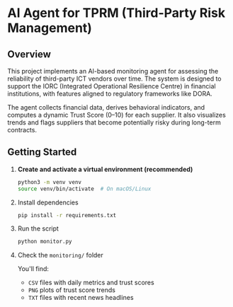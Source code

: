 # AI Agent for TPRM (Third-Party Risk Management)

## Overview

This project implements an AI-based monitoring agent for assessing the reliability of third-party ICT vendors over time. The system is designed to support the IORC (Integrated Operational Resilience Centre) in financial institutions, with features aligned to regulatory frameworks like DORA.

The agent collects financial data, derives behavioral indicators, and computes a dynamic Trust Score (0–10) for each supplier. It also visualizes trends and flags suppliers that become potentially risky during long-term contracts.

## Getting Started

1. **Create and activate a virtual environment (recommended)**

    ```bash
    python3 -m venv venv
    source venv/bin/activate  # On macOS/Linux
    ```

2. Install dependencies

    ```bash
    pip install -r requirements.txt
    ```

3. Run the script

    ```bash
    python monitor.py
    ```

4. Check the `monitoring/` folder

    You'll find:

    - `CSV` files with daily metrics and trust scores
    - `PNG` plots of trust score trends
    - `TXT` files with recent news headlines
